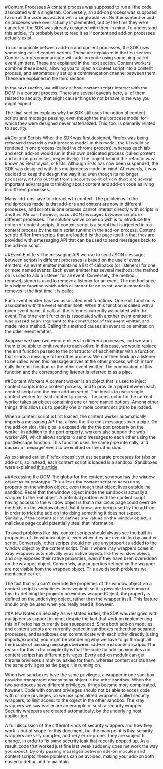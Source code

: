 <!-- This Source Code Form is subject to the terms of the Mozilla Public
   - License, v. 2.0. If a copy of the MPL was not distributed with this
   - file, You can obtain one at http://mozilla.org/MPL/2.0/. -->

#Content Processes
A content process was supposed to run all the code associated with a single tab.
Conversely, an add-on process was supposed to run all the code associated with a
single add-on. Neither content or add-on proceses were ever actually
implemented, but by the time they were cancelled, the SDK was already designed
with them in mind. To understand this article, it's probably best to read it as
if content and add-on processes actually exist.

To communicate between add-on and content processes, the SDK uses something
called content scripts. These are explained in the first section. Content
scripts communicate with add-on code using something called event emitters.
These are explained in the next section. Content workers combine these ideas,
allowing you to inject a content script into a content process, and
automatically set up a communication channel between them. These are explained
in the third section.

In the next section, we will look at how content scripts interact with the DOM
in a content process. There are several caveats here, all of them related to
security, that might cause things to not behave in the way you might expect.

The final section explains why the SDK still uses the notion of content scripts
and message passing, even though the multiprocess model for which they were
designed never materialized. This, too, is primarily related to security.

##Content Scripts
When the SDK was first designed, Firefox was being refactored towards a
multiprocess model. In this model, the UI would be rendered in one process
(called the chrome process), whereas each tab and each add-on would run in their
own dedicated process (called content and add-on processes, respectively). The
project behind this refactor was known as Electrolysis, or E10s. Although E10s
has now been suspended, the SDK was designed with this multiprocess model in
mind. Afterwards, it was decided to keep the design the way it is: even though
its no longer necessary, it turns out that from a security point of view there
are several important advantages to thinking about content and add-on code as
living in different processes.

Many add-ons have to interact with content. The problem with the multiprocess
model is that add-ons and content are now in different processes, and scripts in
one process cannot interact directly with scripts in another. We can, however,
pass JSON messages between scripts in different processes. The solution we've
come up with is to introduce the notion of content scripts. A content script is
a script that is injected into a content process by the main script running in
the add-on process. Content scripts differ from scripts that are loaded by the
page itself in that they are provided with a messaging API that can be used to
send messages back to the add-on script.

##Event Emitters
The messaging API we use to send JSON messages between scripts in different
processes is based on the use of event emitters. An event emitter maintains a
list of callbacks (or listeners) for one or more named events. Each event
emitter has several methods: the method on is used to add a listener for an
event. Conversely, the method removeListener is used to remove a listener for an
event. The method once is a helper function which adds a listener for an event,
and automatically removes it the first time it is called.

Each event emitter has two associated emit functions. One emit function is
associated with the event emitter itself. When this function is called with a
given event name, it calls all the listeners currently associated with that
event. The other emit function is associated with another event emitter: it was
passed as an argument to the constructor of this event emitter, and made into a
method. Calling this method causes an event to be emitted on the other event
emitter.

Suppose we have two event emitters in different processes, and we want them to
be able to emit events to each other. In this case, we would replace the emit
function passed to the constructor of each emitter with a function that sends a
message to the other process. We can then hook up a listener to be called when
this message arrives at the other process, which in turn calls the emit function
on the other event emitter. The combination of this function and the
corresponding listener is referred to as a pipe. 

##Content Workers
A content worker is an object that is used to inject content scripts into a
content process, and to provide a pipe between each content script and the main
add-on script. The idea is to use a single content worker for each content
process. The constructor for the content worker takes an object containing one
or more named options. Among other things, this allows us to specify one or more
content scripts to be loaded.

When a content script is first loaded, the content worker automatically imports
a messaging API that allows the it to emit messages over a pipe. On the add-on
side, this pipe is exposed via the the port property on the worker. In addition
to the port property, workers also support the web worker API, which allows
scripts to send messages to each other using the postMessage function. This
function uses the same pipe internally, and causes a 'message' event to be
emitted on the other side.

As explained earlier, Firefox doesn't yet use separate processes for tabs or
add-ons, so instead, each content script is loaded in a sandbox. Sandboxes were
explained [this article]("dev-guide/guides/contributors-guide/modules.html").

##Accessing the DOM
The global for the content sandbox has the window object as its prototype. This
allows the content script to access any property on the window object, even
though that object lives outside the sandbox. Recall that the window object
inside the sandbox is actually a wrapper to the real object. A potential
problem with the content script having access to the window object is that a
malicious page could override methods on the window object that it knows are
being used by the add-on, in order to trick the add-on into doing something it
does not expect. Similarly, if the content script defines any values on the
window object, a malicious page could potentially steal that information.

To avoid problems like this, content scripts should always see the built-in
properties of the window object, even when they are overridden by another
script. Conversely, other scripts should not see any properties added to the
window object by the content script. This is where xray wrappers come in. Xray
wrappers automatically wrap native objects like the window object, and only
exposes their native properties, even if they have been overridden on the
wrapped object. Conversely, any properties defined on the wrapper are not
visible from the wrapped object. This avoids both problems we mentioned earlier.

The fact that you can't override the properties of the window object via a
content script is sometimes inconvenient, so it is possible to circumvent this:
by defining the property on window.wrappedObject, the property is defined on the
underlying object, rather than the wrapper itself. This feature should only be
used when you really need it, however.

##A few Notes on Security
As we stated earlier, the SDK was designed with multiprocess support in mind,
despite the fact that work on implementing this in Firefox has currently been
suspended. Since both add-on modules and content scripts are currently loaded in
sandboxes rather than separate processes, and sandboxes can communicate with
each other directly (using imports/exports), you might be wondering why we have
to go through all the trouble of passing messages between add-on and content
scripts. The reason for this extra complexity is that the code for add-on
modules and content scripts has different privileges. Every add-on module can
get chrome privileges simply by asking for them, whereas content scripts have
the same privileges as the page it is running on.

When two sandboxes have the same privileges, a wrapper in one sandbox provides
transparent access to an object in the other sandbox. When the two sandboxes
have different privileges, things become more complicated, however. Code with
content privileges should not be able to acces code with chrome privileges, so
we use specialized wrappers, called security wrappers, to limit access to the
object in the other sandbox. The xray wrappers we saw earlier are an example of
such a security wrapper. Security wrappers are created automatically, by the
underlying host application.

A full discussion of the different kinds of security wrappers and how they work
is out of scope for this document, but the main point is this: security wrappers
are very complex, and very error-prone. They are subject to change, in order to
fix some security leak that recently popped up. As a result, code that worked
just fine last week suddenly does not work the way you expect. By only passing
messages between add-on modules and content scripts, these problems can be
avoided, making your add-on both easier to debug and to maintain.
